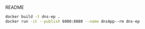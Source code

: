 README




```bash
docker build -t dns-ep .
docker run -it --publish 6080:8080 --name dnsApp--rm dns-ep
```